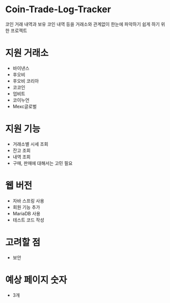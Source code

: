 # Coin-Trade-Log-Tracker
코인 거래 내역과 보유 코인 내역 등을 거래소와 관계없이 한눈에 파악하기 쉽게 하기 위한 프로젝트

# 지원 거래소
- 바이낸스
- 후오비
- 후오비 코리아
- 코코인
- 업비트
- 코이누언
- Mexc글로벌

# 지원 기능
- 거래소별 시세 조회
- 잔고 조회
- 내역 조회
- 구매, 판매에 대해서는 고민 필요

# 웹 버전
- 자바 스프링 사용
- 회원 기능 추가
- MariaDB 사용
- 테스트 코드 작성

# 고려할 점
- 보안

# 예상 페이지 숫자
- 3개
